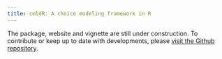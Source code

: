 ```yaml
---
title: cmldR: A choice modeling framework in R
---
```


The package, website and vignette are still under construction. To contribute or keep up to date with developments, please [visit the Github repository](https://github.com/edsandorf/cmdlR). 
